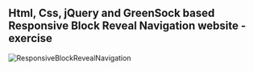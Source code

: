 Html, Css, jQuery and GreenSock based Responsive Block Reveal Navigation website - exercise
---

![ResponsiveBlockRevealNavigation](https://github.com/r4nd3l/ResponsiveBlockRevealNavigation/blob/master/img/sample.gif)
